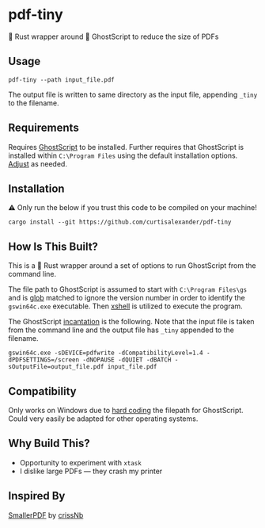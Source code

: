 # pdf-tiny
:crab: Rust wrapper around :ghost: GhostScript to reduce the size of PDFs

## Usage
```shell
pdf-tiny --path input_file.pdf
```

The output file is written to same directory as the input file, appending `_tiny` to the filename.

## Requirements
Requires [GhostScript](https://ghostscript.com/releases/gsdnld.html) to be installed.  Further requires that GhostScript is installed within `C:\Program Files` using the default installation options.  [Adjust](https://github.com/curtisalexander/pdf-tiny/blob/main/src/main.rs#L20) as needed.

## Installation
:warning: Only run the below if you trust this code to be compiled on your machine!

```shell
cargo install --git https://github.com/curtisalexander/pdf-tiny
```

## How Is This Built?
This is a :crab: Rust wrapper around a set of options to run GhostScript from the command line.

The file path to GhostScript is assumed to start with `C:\Program Files\gs` and is [glob](https://docs.rs/glob/latest/glob/) matched to ignore the version number in order to identify the `gswin64c.exe` executable.  Then [xshell](https://docs.rs/xshell/latest/xshell/) is utilized to execute the program.

The GhostScript [incantation](https://github.com/curtisalexander/pdf-tiny/blob/main/src/main.rs#L34) is the following.  Note that the input file is taken from the command line and the output file has `_tiny` appended to the filename.
```shell
gswin64c.exe -sDEVICE=pdfwrite -dCompatibilityLevel=1.4 -dPDFSETTINGS=/screen -dNOPAUSE -dQUIET -dBATCH -sOutputFile=output_file.pdf input_file.pdf
```

## Compatibility
Only works on Windows due to [hard coding](https://github.com/curtisalexander/pdf-tiny/blob/main/src/main.rs#L20) the filepath for GhostScript.  Could very easily be adapted for other operating systems.

## Why Build This?
- Opportunity to experiment with `xtask`
- I dislike large PDFs &mdash; they crash my printer

## Inspired By
[SmallerPDF](https://github.com/crissNb/SmallerPDF) by [crissNb](https://github.com/crissNb)